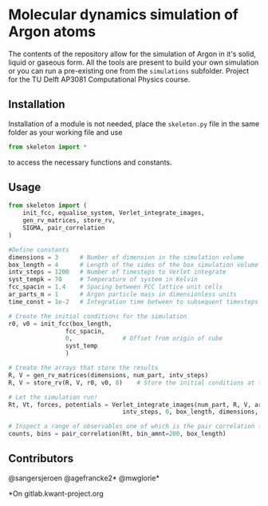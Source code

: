 # Molecular dynamics simulation of Argon atoms
The contents of the repository allow for the simulation of Argon in it's solid, liquid or gaseous form.
All the tools are present to build your own simulation or you can run a pre-existing one from the `simulations` subfolder.
Project for the TU Delft AP3081 Computational Physics course.

## Installation
Installation of a module is not needed, place the `skeleton.py` file in the same folder as your working file and use

```python
from skeleton import *
```
to access the necessary functions and constants.

## Usage

```python
from skeleton import (
    init_fcc, equalise_system, Verlet_integrate_images,
    gen_rv_matrices, store_rv,
    SIGMA, pair_correlation
)

#Define constants
dimensions = 3      # Number of dimension in the simulation volume
box_length = 4      # Length of the sides of the box simulation volume
intv_steps = 1200   # Number of timesteps to Verlet integrate
syst_tempk = 70     # Temperature of system in Kelvin
fcc_spacin = 1.4    # Spacing between FCC lattice unit cells
ar_parts_m = 1      # Argon particle mass in dimensionless units
time_const = 1e-2   # Integration time between to subsequent timesteps

# Create the initial conditions for the simulation
r0, v0 = init_fcc(box_length,
                fcc_spacin,
                0,              # Offset from origin of cube
                syst_temp
                )

# Create the arrays that store the results
R, V = gen_rv_matrices(dimensions, num_part, intv_steps)
R, V = store_rv(R, V, r0, v0, 0)    # Store the initial conditions at the first timestep

# Let the simulation run!
Rt, Vt, forces, potentials = Verlet_integrate_images(num_part, R, V, ar_part_m,
                                intv_steps, 0, box_length, dimensions, timespacing)

# Inspect a range of observables one of which is the pair correlation function:
counts, bins = pair_correlation(Rt, bin_amnt=200, box_length)
```

## Contributors

@sangersjeroen
@agefrancke2*
@mwglorie*

*On gitlab.kwant-project.org
